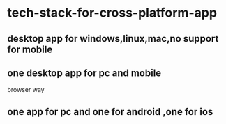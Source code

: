 # tech-stack-for-cross-platform-app


## desktop app for windows,linux,mac,no support for mobile


## one desktop app for pc and mobile

browser way

## one app for pc and one for android ,one for ios



